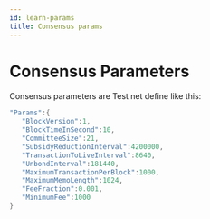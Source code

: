 ```yaml
---
id: learn-params
title: Consensus params
---
```


# Consensus Parameters

Consensus parameters are Test net define like this:

```go
"Params":{
   "BlockVersion":1,
   "BlockTimeInSecond":10,
   "CommitteeSize":21,
   "SubsidyReductionInterval":4200000,
   "TransactionToLiveInterval":8640,
   "UnbondInterval":181440,
   "MaximumTransactionPerBlock":1000,
   "MaximumMemoLength":1024,
   "FeeFraction":0.001,
   "MinimumFee":1000
}
```
